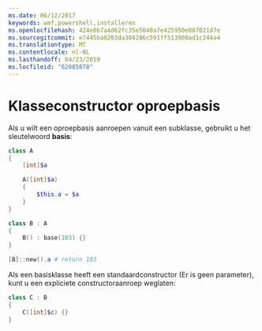 ```yaml
---
ms.date: 06/12/2017
keywords: wmf,powershell,installeren
ms.openlocfilehash: 424e0b7a4d62fc35e5040a7e425950e887021d7e
ms.sourcegitcommit: e7445ba8203da304286c591ff513900ad1c244a4
ms.translationtype: MT
ms.contentlocale: nl-NL
ms.lasthandoff: 04/23/2019
ms.locfileid: "62085878"
---
```

# <a name="call-base-class-constructor"></a>Klasseconstructor oproepbasis

Als u wilt een oproepbasis aanroepen vanuit een subklasse, gebruikt u het sleutelwoord **basis**:

```powershell
class A
{
    [int]$a

    A([int]$a)
    {
        $this.a = $a
    }
}

class B : A
{
    B() : base(103) {}
}

[B]::new().a # return 103
```

Als een basisklasse heeft een standaardconstructor (Er is geen parameter), kunt u een expliciete constructoraanroep weglaten:

```powershell
class C : B
{
    C([int]$c) {}
}
```

